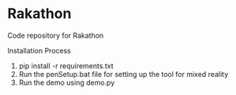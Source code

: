 # Rakathon
Code repository for Rakathon

Installation Process

1. pip install -r requirements.txt
2. Run the penSetup.bat file for setting up the tool for mixed reality
3. Run the demo using demo.py
